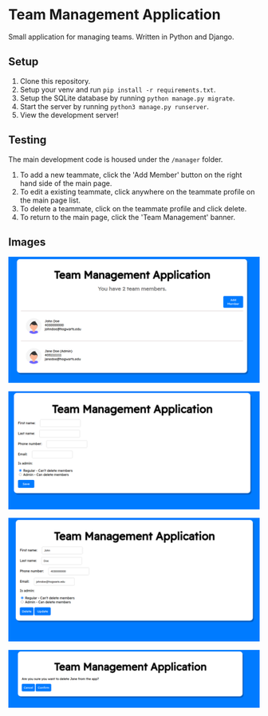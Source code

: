 # Team Management Application

Small application for managing teams. Written in Python and Django.

## Setup
1. Clone this repository.
2. Setup your venv and run `pip install -r requirements.txt`.
3. Setup the SQLite database by running `python manage.py migrate`.
4. Start the server by running `python3 manage.py runserver`.
5. View the development server!

## Testing

The main development code is housed under the `/manager` folder.

1. To add a new teammate, click the 'Add Member' button on the right hand side of the main page.
2. To edit a existing teammate, click anywhere on the teammate profile on the main page list.
3. To delete a teammate, click on the teammate profile and click delete.
4. To return to the main page, click the 'Team Management' banner.

## Images
![list teammates](./manager/static/images/list-teammates.png)

![add teammates](./manager/static/images/add-teammate.png)

![update teammates](./manager/static/images/update-teammate.png)

![delete teammates](./manager/static/images/delete-teammate.png)